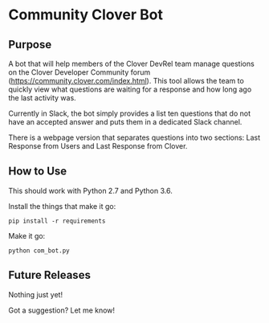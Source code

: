 Community Clover Bot
==========

Purpose
----------
A bot that will help members of the Clover DevRel team manage questions on the Clover Developer Community forum (https://community.clover.com/index.html). This tool allows the team to quickly view what questions are waiting for a response and how long ago the last activity was. 

Currently in Slack, the bot simply provides a list ten questions that do not have an accepted answer and puts them in a dedicated Slack channel. 

There is a webpage version that separates questions into two sections: Last Response from Users and Last Response from Clover.

How to Use
----------
This should work with Python 2.7 and Python 3.6.

Install the things that make it go:
```
pip install -r requirements
```

Make it go:
```
python com_bot.py
```

Future Releases
----------
Nothing just yet!

Got a suggestion? Let me know!
